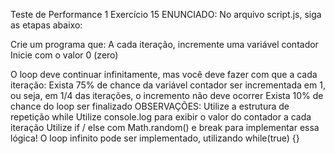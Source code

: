 Teste de Performance 1
Exercício 15
ENUNCIADO:
No arquivo script.js, siga as etapas abaixo:

Crie um programa que:
A cada iteração, incremente uma variável contador
Inicie com o valor 0 (zero)

O loop deve continuar infinitamente, mas você deve fazer com que a cada iteração:
Exista 75% de chance da variável contador ser incrementada em 1, ou seja, em 1/4 das iterações, o incremento não deve ocorrer
Exista 10% de chance do loop ser finalizado
OBSERVAÇÕES:
Utilize a estrutura de repetição while
Utilize console.log para exibir o valor do contador a cada iteração
Utilize if / else com Math.random() e break para implementar essa lógica!
O loop infinito pode ser implementado, utilizando while(true) {}
